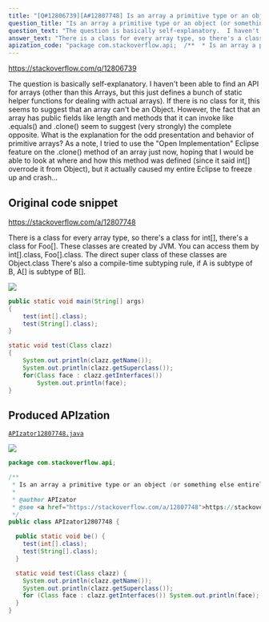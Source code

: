 ```yaml
---
title: "[Q#12806739][A#12807748] Is an array a primitive type or an object (or something else entirely)?"
question_title: "Is an array a primitive type or an object (or something else entirely)?"
question_text: "The question is basically self-explanatory.  I haven't been able to find an API for arrays (other than this Arrays, but this just defines a bunch of static helper functions for dealing with actual arrays).  If there is no class for it, this seems to suggest that an array can't be an Object. However, the fact that an array has public fields like length and methods that it can invoke like .equals() and .clone() seem to suggest (very strongly) the complete opposite. What is the explanation for the odd presentation and behavior of primitive arrays? As a note, I tried to use the \"Open Implementation\" Eclipse feature on the .clone() method of an array just now, hoping that I would be able to look at where and how this method was defined (since it said int[] overrode it from Object), but it actually caused my entire Eclipse to freeze up and crash..."
answer_text: "There is a class for every array type, so there's a class for int[], there's a class for Foo[]. These classes are created by JVM. You can access them by int[].class, Foo[].class. The direct super class of these classes are Object.class There's also a compile-time subtyping rule, if A is subtype of B, A[] is subtype of B[]."
apization_code: "package com.stackoverflow.api;  /**  * Is an array a primitive type or an object (or something else entirely)?  *  * @author APIzator  * @see <a href=\"https://stackoverflow.com/a/12807748\">https://stackoverflow.com/a/12807748</a>  */ public class APIzator12807748 {    public static void be() {     test(int[].class);     test(String[].class);   }    static void test(Class clazz) {     System.out.println(clazz.getName());     System.out.println(clazz.getSuperclass());     for (Class face : clazz.getInterfaces()) System.out.println(face);   } }"
---
```


https://stackoverflow.com/q/12806739

The question is basically self-explanatory.  I haven&#x27;t been able to find an API for arrays (other than this Arrays, but this just defines a bunch of static helper functions for dealing with actual arrays).  If there is no class for it, this seems to suggest that an array can&#x27;t be an Object.
However, the fact that an array has public fields like length and methods that it can invoke like .equals() and .clone() seem to suggest (very strongly) the complete opposite.
What is the explanation for the odd presentation and behavior of primitive arrays?
As a note, I tried to use the &quot;Open Implementation&quot; Eclipse feature on the .clone() method of an array just now, hoping that I would be able to look at where and how this method was defined (since it said int[] overrode it from Object), but it actually caused my entire Eclipse to freeze up and crash...



## Original code snippet

https://stackoverflow.com/a/12807748

There is a class for every array type, so there&#x27;s a class for int[], there&#x27;s a class for Foo[]. These classes are created by JVM. You can access them by int[].class, Foo[].class. The direct super class of these classes are Object.class
There&#x27;s also a compile-time subtyping rule, if A is subtype of B, A[] is subtype of B[].

<div class="code-logo"><img src="/stackoverflow.png" /></div>

```java
public static void main(String[] args)
{
    test(int[].class);
    test(String[].class);
}

static void test(Class clazz)
{
    System.out.println(clazz.getName());
    System.out.println(clazz.getSuperclass());
    for(Class face : clazz.getInterfaces())
        System.out.println(face);
}
```

## Produced APIzation

[`APIzator12807748.java`](https://github.com/blind-papers/apization-temp-data/raw/main/search/APIzator12807748.java)

<div class="code-logo"><img src="/apizator.png" /></div>

```java
package com.stackoverflow.api;

/**
 * Is an array a primitive type or an object (or something else entirely)?
 *
 * @author APIzator
 * @see <a href="https://stackoverflow.com/a/12807748">https://stackoverflow.com/a/12807748</a>
 */
public class APIzator12807748 {

  public static void be() {
    test(int[].class);
    test(String[].class);
  }

  static void test(Class clazz) {
    System.out.println(clazz.getName());
    System.out.println(clazz.getSuperclass());
    for (Class face : clazz.getInterfaces()) System.out.println(face);
  }
}

```
